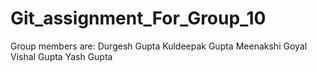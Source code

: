 # Git_assignment_For_Group_10

Group members are:
	Durgesh Gupta
	Kuldeepak Gupta
	Meenakshi Goyal
	Vishal Gupta
	Yash Gupta
